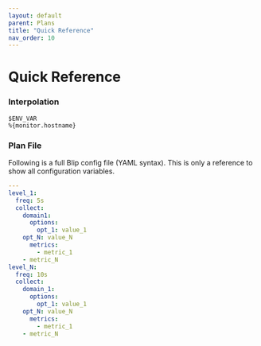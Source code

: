 ```yaml
---
layout: default
parent: Plans
title: "Quick Reference"
nav_order: 10
---
```


# Quick Reference

### Interpolation

```
$ENV_VAR
%{monitor.hostname}
```

### Plan File

Following is a full Blip config file (YAML syntax).
This is only a reference to show all configuration variables.

```yaml
---
level_1:
  freq: 5s
  collect:
    domain1:
      options:
      	opt_1: value_1
	opt_N: value_N
      metrics:
        - metric_1
	- metric_N
level_N:
  freq: 10s
  collect:
    domain_1:
      options:
      	opt_1: value_1
	opt_N: value_N
      metrics:
        - metric_1
	- metric_N
```
